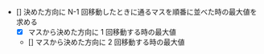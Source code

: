 - [] 決めた方向に N-1 回移動したときに通るマスを順番に並べた時の最大値を求める
  - [x] マスから決めた方向に 1 回移動する時の最大値
  - [] マスから決めた方向に 2 回移動する時の最大値
